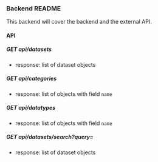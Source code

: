 ### Backend README

This backend will cover the backend and the external API.


#### API

##### GET api/datasets
- response: list of dataset objects

##### GET api/categories
- response: list of objects with field `name`

##### GET api/datatypes
- response: list of objects with field `name`

##### GET api/datasets/search?query=
- response: list of dataset objects